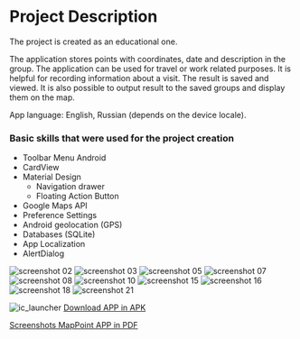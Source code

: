 # Project Description
The project is created as an educational one.

The application stores points with coordinates, date and description in the group. The application can be used for travel or work related purposes. It is helpful for recording information about a visit. The result is saved and viewed. It is also possible to output result to the saved groups and display them on the map.

App language: English, Russian (depends on the device locale).

### Basic skills that were used for the project creation
+ Toolbar Menu Android
+ CardView
+ Material Design
  + Navigation drawer
  + Floating Action Button  
+ Google Maps API
+ Preference Settings
+ Android geolocation (GPS)
+ Databases (SQLite)
+ App Localization
+ AlertDialog

![screenshot 02](https://cloud.githubusercontent.com/assets/19373990/25579766/70c523e8-2e83-11e7-9625-e2d4017525cf.png)
![screenshot 03](https://cloud.githubusercontent.com/assets/19373990/25579765/70c52168-2e83-11e7-96a3-5d6b9a8780d7.png)
![screenshot 05](https://cloud.githubusercontent.com/assets/19373990/25579769/70c92bf0-2e83-11e7-8805-c7228e5d2bbf.png)
![screenshot 07](https://cloud.githubusercontent.com/assets/19373990/25579767/70c63dd2-2e83-11e7-9b0a-3afc8d8c0043.png)
![screenshot 08](https://cloud.githubusercontent.com/assets/19373990/25579768/70c89230-2e83-11e7-8c90-af5a6ea945c5.png)
![screenshot 10](https://cloud.githubusercontent.com/assets/19373990/25579770/70caf598-2e83-11e7-9286-ac571b63adcb.png)
![screenshot 15](https://cloud.githubusercontent.com/assets/19373990/25579774/70f21f10-2e83-11e7-8110-7e01244504ed.png)
![screenshot 16](https://cloud.githubusercontent.com/assets/19373990/25579771/70ee8ca6-2e83-11e7-8378-ae269dec358a.png)
![screenshot 18](https://cloud.githubusercontent.com/assets/19373990/25579772/70eef8a8-2e83-11e7-98e1-ef96defd51d6.png)
![screenshot 21](https://cloud.githubusercontent.com/assets/19373990/25579773/70ef2a12-2e83-11e7-92a6-65862d2fa2c5.png)

![ic_launcher](https://cloud.githubusercontent.com/assets/19373990/25580295/8573fff8-2e88-11e7-99a4-689fb1f41d85.png)
[Download APP in APK](https://drive.google.com/file/d/0B_FuLrEepxSsYWRoVHFIZERGMjA/view?usp=sharing)

[Screenshots MapPoint APP in PDF](https://drive.google.com/file/d/0B_FuLrEepxSsckNPOWZ1c2R4NzQ/view?usp=sharing)
